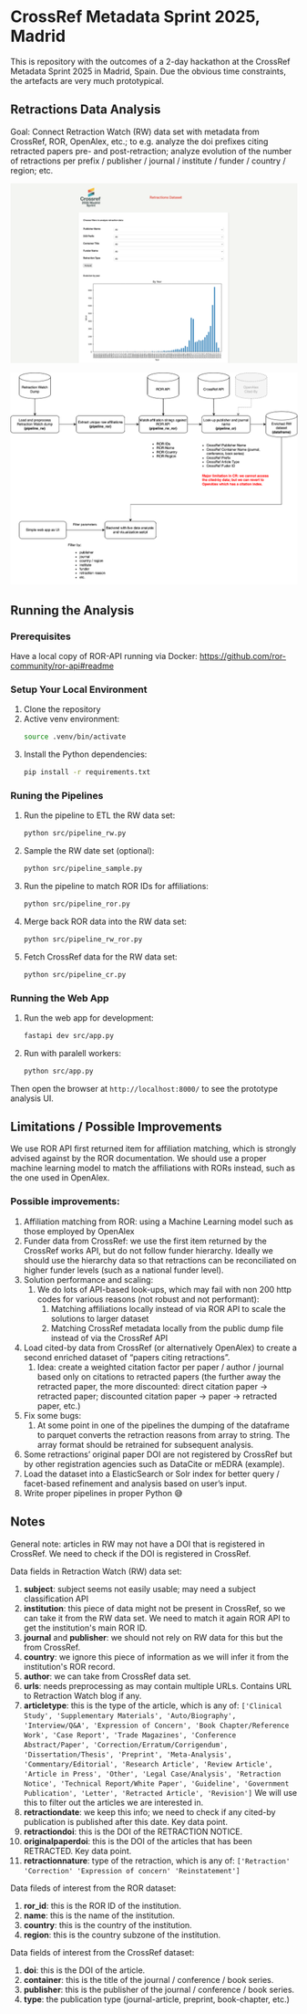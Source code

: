 # CrossRef Metadata Sprint 2025, Madrid

This is repository with the outcomes of a 2-day hackathon at the CrossRef Metadata
Sprint 2025 in Madrid, Spain. Due the obvious time constraints, the artefacts are
very much prototypical.

## Retractions Data Analysis

Goal: Connect Retraction Watch (RW) data set with metadata from CrossRef, ROR,
OpenAlex, etc.; to e.g. analyze the doi prefixes citing retracted papers pre- and
post-retraction; analyze evolution of the number of retractions per prefix / publisher
/ journal / institute / funder / country / region; etc.

![Screenshot](screenshot.png)

![Solution Overview](solution-overview.png)

## Running the Analysis

### Prerequisites

Have a local copy of ROR-API running via Docker: https://github.com/ror-community/ror-api#readme

### Setup Your Local Environment

1. Clone the repository
1. Active venv environment:
   ```bash
   source .venv/bin/activate
   ```
1. Install the Python dependencies:
   ```bash
   pip install -r requirements.txt
   ```

### Runing the Pipelines

1. Run the pipeline to ETL the RW data set:
   ```bash
   python src/pipeline_rw.py
   ```
1. Sample the RW date set (optional):
   ```bash
   python src/pipeline_sample.py
   ```
1. Run the pipeline to match ROR IDs for affiliations:
   ```bash
   python src/pipeline_ror.py
   ```
1. Merge back ROR data into the RW data set:
   ```bash
   python src/pipeline_rw_ror.py
   ```
1. Fetch CrossRef data for the RW data set:
   ```bash
   python src/pipeline_cr.py
   ```

### Running the Web App

1. Run the web app for development:

   ```bash
   fastapi dev src/app.py
   ```

1. Run with paralell workers:
   ```bash
   python src/app.py
   ```

Then open the browser at `http://localhost:8000/` to see the prototype analysis UI.

## Limitations / Possible Improvements

We use ROR API first returned item for affiliation matching, which is strongly advised against
by the ROR documentation. We should use a proper machine learning model to match the affiliations
with RORs instead, such as the one used in OpenAlex.

### Possible improvements:

1. Affiliation matching from ROR: using a Machine Learning model such as those employed by OpenAlex
1. Funder data from CrossRef: we use the first item returned by the CrossRef works API, but do not follow
   funder hierarchy. Ideally we should use the hierarchy data so that retractions can be reconciliated on
   higher funder levels (such as a national funder level).
1. Solution performance and scaling:
   1. We do lots of API-based look-ups, which may fail with non 200 http codes for various reasons (not robust and not performant):
      1. Matching affiliations locally instead of via ROR API to scale the solutions to larger dataset
      1. Matching CrossRef metadata locally from the public dump file instead of via the CrossRef API
1. Load cited-by data from CrossRef (or alternatively OpenAlex) to create a second enriched dataset of “papers citing retractions”.
   1. Idea: create a weighted citation factor per paper / author / journal based only on citations to retracted papers (the further away the retracted paper, the more discounted: direct citation paper → retracted paper; discounted citation paper → paper → retracted paper, etc.)
1. Fix some bugs:
   1. At some point in one of the pipelines the dumping of the dataframe to parquet converts the retraction reasons from array to string. The array format should be retrained for subsequent analysis.
1. Some retractions’ original paper DOI are not registered by CrossRef but by other registration agencies such as DataCite or mEDRA (example).
1. Load the dataset into a ElasticSearch or Solr index for better query / facet-based refinement and analysis based on user’s input.
1. Write proper pipelines in proper Python 😅

## Notes

General note: articles in RW may not have a DOI that is registered in CrossRef.
We need to check if the DOI is registered in CrossRef.

Data fields in Retraction Watch (RW) data set:

1. **subject**: subject seems not easily usable; may need a subject classification API
1. **institution**: this piece of data might not be present in CrossRef, so we can take
   it from the RW data set. We need to match it again ROR API to get the institution's
   main ROR ID.
1. **journal** and **publisher**: we should not rely on RW data for this but the from
   CrossRef.
1. **country**: we ignore this piece of information as we will infer it from the
   institution's ROR record.
1. **author**: we can take from CrossRef data set.
1. **urls**: needs preprocessing as may contain multiple URLs. Contains URL to Retraction
   Watch blog if any.
1. **articletype**: this is the type of the article, which is any of:
   `['Clinical Study', 'Supplementary Materials', 'Auto/Biography', 'Interview/Q&A', 'Expression of Concern', 'Book Chapter/Reference Work', 'Case Report', 'Trade Magazines', 'Conference Abstract/Paper', 'Correction/Erratum/Corrigendum', 'Dissertation/Thesis', 'Preprint', 'Meta-Analysis', 'Commentary/Editorial', 'Research Article', 'Review Article', 'Article in Press', 'Other', 'Legal Case/Analysis', 'Retraction Notice', 'Technical Report/White Paper', 'Guideline', 'Government Publication', 'Letter', 'Retracted Article', 'Revision']`
   We will use this to filter out the articles we are interested in.
1. **retractiondate**: we keep this info; we need to check if any cited-by publication is
   published after this date. Key data point.
1. **retractiondoi**: this is the DOI of the RETRACTION NOTICE.
1. **originalpaperdoi**: this is the DOI of the articles that has been RETRACTED. Key data
   point.
1. **retractionnature**: type of the retraction, which is any of:
   `['Retraction' 'Correction' 'Expression of concern' 'Reinstatement']`

Data fileds of interest from the ROR dataset:

1. **ror_id**: this is the ROR ID of the institution.
1. **name**: this is the name of the institution.
1. **country**: this is the country of the institution.
1. **region**: this is the country subzone of the institution.

Data fields of interest from the CrossRef dataset:

1. **doi**: this is the DOI of the article.
1. **container**: this is the title of the journal / conference / book series.
1. **publisher**: this is the publisher of the journal / conference / book series.
1. **type**: the publication type (journal-article, preprint, book-chapter, etc.)
